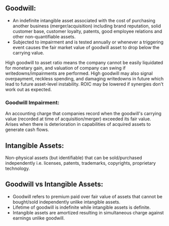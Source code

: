 
## Goodwill:
- An indefinite intangible asset associated with the cost of purchasing another business (merger/acquisition) including brand reputation, solid customer base, customer loyalty, patents, good employee relations and other non-quantifiable assets.
- Subjected to impairment and is tested annually or whenever a triggering event causes the fair market value of goodwill asset to drop below the carrying value.

High goodwill to asset ratio means the company cannot be easily liquidated for monetary gain, and valuation of company can swing if writedowns/impairments are performed. High goodwill may also signal overpayment, reckless spending, and damaging writedowns in future which lead to future asset-level instability. ROIC may be lowered if synergies don't work out as expected.

### Goodwill Impairment:
An accounting charge that companies record when the goodwill's carrying value (recorded at time of acquisition/merger) exceeded its fair value. Arises when there is deterioration in capabilities of acquired assets to generate cash flows. 

## Intangible Assets:
Non-physical assets (but identifiable) that can be sold/purchased independently i.e. licenses, patents, trademarks, copyrights, proprietary technology.

## Goodwill vs Intangible Assets:
- Goodwill refers to premium paid over fair value of assets that cannot be bought/sold independently unlike intangible assets.
- Lifetime of goodwill is indefinite while intangible assets is definite.
- Intangible assets are amortized resulting in simultaneous charge against earnings unlike goodwill. 

